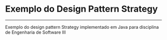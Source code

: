 # Exemplo do Design Pattern Strategy
---

Exemplo do design pattern Strategy implementado em Java para disciplina de Engenharia de Software III
